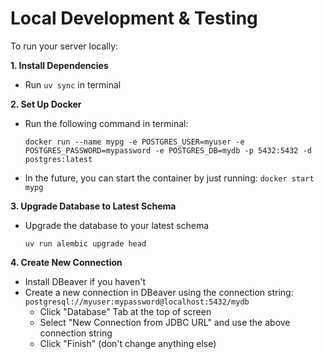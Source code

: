 # Local Development & Testing
To run your server locally:

**1. Install Dependencies**

* Run ```uv sync``` in terminal

**2. Set Up Docker**

* Run the following command in terminal:
    ~~~
    docker run --name mypg -e POSTGRES_USER=myuser -e POSTGRES_PASSWORD=mypassword -e POSTGRES_DB=mydb -p 5432:5432 -d postgres:latest
    ~~~
* In the future, you can start the container by just running: ```docker start mypg```

**3. Upgrade Database to Latest Schema**

* Upgrade the database to your latest schema
    ~~~
    uv run alembic upgrade head
    ~~~

**4. Create New Connection**

* Install DBeaver if you haven't
* Create a new connection in DBeaver using the connection string: ```postgresql://myuser:mypassword@localhost:5432/mydb```
    * Click "Database" Tab at the top of screen
    * Select "New Connection from JDBC URL" and use the above connection string
    * Click "Finish" (don't change anything else)